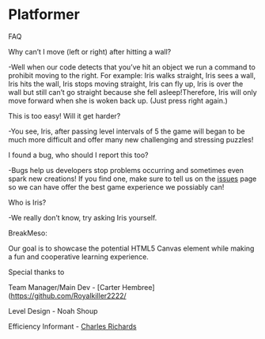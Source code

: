 # Platformer
FAQ

Why can’t I move (left or right) after hitting a wall?
  
   -Well when our code detects that you’ve hit an object we run a command to prohibit moving to the right. For example: Iris walks straight, Iris sees a wall, Iris hits the wall, Iris stops moving straight, Iris can fly up, Iris is over the wall but still can’t go straight because she fell asleep!Therefore, Iris will only move forward when she is woken back up. (Just press right again.)

This is too easy! Will it get harder?
   
   -You see, Iris, after passing level intervals of 5 the game will began to be much more difficult and offer many new challenging and stressing puzzles!

I found a bug, who should I report this too?

   -Bugs help us developers stop problems occurring and sometimes even spark new creations! If you find one, make sure to tell us on the [issues](https://github.com/Royalkiller2222/royalkiller2222.github.io/issues) page so we can have offer the best game experience we possiably can!

Who is Iris?
  
  -We really don’t know, try asking Iris yourself.

BreakMeso:

Our goal is to showcase the potential HTML5 Canvas element while making a fun and cooperative learning experience.








Special thanks to
 
Team Manager/Main Dev - [Carter Hembree](https://github.com/Royalkiller2222/

Level Design - Noah Shoup

Efficiency Informant - [Charles Richards](https://github.com/TNTftw21)


